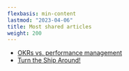 ```yaml
---
flexbasis: min-content
lastmod: "2023-04-06"
title: Most shared articles
weight: 200
---
```


* [OKRs vs. performance management](/transformation/okrs-vs-performance-management/)
* [Turn the Ship Around!](/leadership/turn-the-ship-around-l-david-marquet/)
